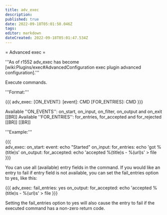 ```yaml
---
title: adv_exec
description: 
published: true
date: 2022-09-18T05:01:50.046Z
tags: 
editor: markdown
dateCreated: 2022-09-18T05:01:47.534Z
---
```


= Advanced exec =

'''As of r1552 adv_exec has become [wiki:Plugins/exec#AdvancedConfiguration exec plugin advanced configuration].'''

Execute commands.

'''Format:'''

{{{
adv_exec:
  [ON_EVENT]:
    [event]: CMD
    [FOR_ENTRIES]: CMD
}}}

Available ''ON_EVENTS'': on_start, on_input, on_filter, on_output and on_exit
[[BR]]
Available ''FOR_ENTRIES'': for_entries, for_accepted and for_rejected
[[BR]]
[[BR]]
    
'''Example:'''

{{{    
adv_exec: 
  on_start: 
    event: echo "Started"
  on_input:
    for_entries: echo 'got %(title)s'
  on_output: 
    for_accepted: echo 'accepted %(title)s - %(url)s' > file
}}}
    
You can use all (available) entry fields in the command. If you would like an entry to fail if entry field is not available, you can set the fail_entries option to yes, like this:

{{{
adv_exec:
  fail_entries: yes
  on_output: 
    for_accepted: echo 'accepted %(title)s - %(url)s' > file
}}}

Setting the fail_entries option to yes will also cause the entry to fail if the executed command has a non-zero return code.